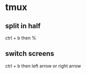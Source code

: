 # tmux

## split in half

ctrl + b then %

## switch screens

ctrl + b then left arrow or right arrow
